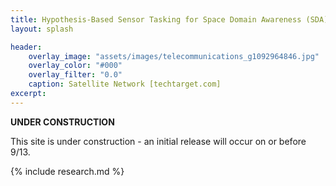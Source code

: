 ```yaml
---
title: Hypothesis-Based Sensor Tasking for Space Domain Awareness (SDA)
layout: splash

header:
    overlay_image: "assets/images/telecommunications_g1092964846.jpg"
    overlay_color: "#000"
    overlay_filter: "0.0"
    caption: Satellite Network [techtarget.com]
excerpt: 
---
```


<style>
  .page-header {
    background-size: contain !important; /* Make sure the image is not stretched */
    background-repeat: no-repeat;
    background-position: center;
    height: 400px; /* Adjust the height as needed */
  }
</style>

**UNDER CONSTRUCTION**

This site is under construction - an initial release will occur on or before 9/13.

{% include research.md %}





